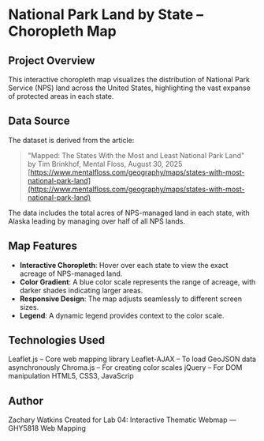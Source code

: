 # National Park Land by State – Choropleth Map

## Project Overview

This interactive choropleth map visualizes the distribution of National Park Service (NPS) land across the United States, highlighting the vast expanse of protected areas in each state. 

## Data Source

The dataset is derived from the article:

> "Mapped: The States With the Most and Least National Park Land"  
> by Tim Brinkhof, Mental Floss, August 30, 2025  
> [https://www.mentalfloss.com/geography/maps/states-with-most-national-park-land](https://www.mentalfloss.com/geography/maps/states-with-most-national-park-land)

The data includes the total acres of NPS-managed land in each state, with Alaska leading by managing over half of all NPS lands.

## Map Features

- **Interactive Choropleth**: Hover over each state to view the exact acreage of NPS-managed land.
- **Color Gradient**: A blue color scale represents the range of acreage, with darker shades indicating larger areas.
- **Responsive Design**: The map adjusts seamlessly to different screen sizes.
- **Legend**: A dynamic legend provides context to the color scale.

## Technologies Used

Leaflet.js – Core web mapping library
Leaflet-AJAX – To load GeoJSON data asynchronously
Chroma.js – For creating color scales
jQuery – For DOM manipulation
HTML5, CSS3, JavaScrip

## Author

Zachary Watkins
Created for Lab 04: Interactive Thematic Webmap — GHY5818 Web Mapping
